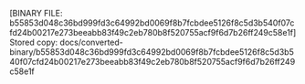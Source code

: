 [BINARY FILE: b55853d048c36bd999fd3c64992bd0069f8b7fcbdee5126f8c5d3b540f07cfd24b00217e273beeabb83f49c2eb780b8f520755acf9f6d7b26ff249c58e1f]
Stored copy: docs/converted-binary/b55853d048c36bd999fd3c64992bd0069f8b7fcbdee5126f8c5d3b540f07cfd24b00217e273beeabb83f49c2eb780b8f520755acf9f6d7b26ff249c58e1f

